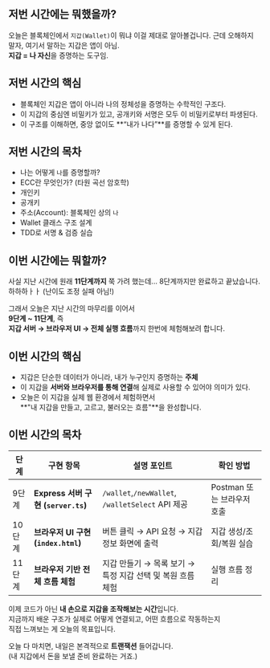 ## 저번 시간에는 뭐했을까?

오늘은 블록체인에서 `지갑(Wallet)`이 뭐냐 이걸 제대로 알아볼겁니다.
근데 오해하지 말자, 여기서 말하는 지갑은 앱이 아님.  
**지갑 = 나 자신**을 증명하는 도구임.

## 저번 시간의 핵심

- 블록체인 지갑은 앱이 아니라 나의 정체성을 증명하는 수학적인 구조다.
- 이 지갑의 중심엔 비밀키가 있고, 공개키와 서명은 모두 이 비밀키로부터 파생된다.
- 이 구조를 이해하면, 중앙 없이도 **“내가 나다”**를 증명할 수 있게 된다.

## 저번 시간의 목차

- 나는 어떻게 `나`를 증명할까?
- ECC란 무엇인가? (타원 곡선 암호학)
- 개인키
- 공개키
- 주소(Account): 블록체인 상의 `나`
- Wallet 클래스 구조 설계
- TDD로 서명 & 검증 실습

## 이번 시간에는 뭐할까?

사실 지난 시간에 원래 **11단계까지** 쭉 가려 했는데...
8단계까지만 완료하고 끝났습니다. 하하하ㅏㅏ
(난이도 조정 실패 아님!)

그래서 오늘은 지난 시간의 마무리를 이어서  
**9단계 ~ 11단계**, 즉  
**지갑 서버 → 브라우저 UI → 전체 실행 흐름**까지 한번에 체험해보려 합니다.

## 이번 시간의 핵심

- 지갑은 단순한 데이터가 아니라, 내가 누구인지 증명하는 **주체**
- 이 지갑을 **서버와 브라우저를 통해 연결**해 실제로 사용할 수 있어야 의미가 있다.
- 오늘은 이 지갑을 실제 웹 환경에서 체험하면서  
  **"내 지갑을 만들고, 고르고, 불러오는 흐름"**을 완성합니다.

## 이번 시간의 목차

| 단계   | 구현 항목                           | 설명 포인트                                                | 확인 방법                  |
| ------ | ----------------------------------- | ---------------------------------------------------------- | -------------------------- |
| 9단계  | **Express 서버 구현 (`server.ts`)** | `/wallet`,`/newWallet`, `/walletSelect` API 제공           | Postman 또는 브라우저 호출 |
| 10단계 | **브라우저 UI 구현 (`index.html`)** | 버튼 클릭 → API 요청 → 지갑 정보 화면에 출력               | 지갑 생성/조회/복원 실습   |
| 11단계 | **브라우저 기반 전체 흐름 체험**    | 지갑 만들기 → 목록 보기 → 특정 지갑 선택 및 복원 흐름 체험 | 실행 흐름 정리             |

이제 코드가 아닌 **내 손으로 지갑을 조작해보는 시간**입니다.  
지금까지 배운 구조가 실제로 어떻게 연결되고, 어떤 흐름으로 작동하는지  
직접 느껴보는 게 오늘의 목표입니다.

오늘 다 마치면, 내일은 본격적으로 **트랜잭션** 들어갑니다.  
(내 지갑에서 돈을 보낼 준비 완료하는 거죠.)
